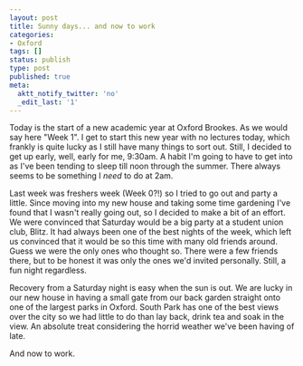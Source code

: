 ```yaml
---
layout: post
title: Sunny days... and now to work
categories:
- Oxford
tags: []
status: publish
type: post
published: true
meta:
  aktt_notify_twitter: 'no'
  _edit_last: '1'
---
```

Today is the start of a new academic year at Oxford Brookes. As we would say here "Week 1". I get to start this new year with no lectures today, which frankly is quite lucky as I still have many things to sort out. Still, I decided to get up early, well, early for me, 9:30am. A habit I'm going to have to get into as I've been tending to sleep till noon through the summer. There always seems to be something I <em>need</em> to do at 2am.

Last week was freshers week (Week 0?!) so I tried to go out and party a little. Since moving into my new house and taking some time gardening I've found that I wasn't really going out, so I decided to make a bit of an effort. We were convinced that Saturday would be a big party at a student union club, Blitz. It had always been one of the best nights of the week, which left us convinced that it would be so this time with many old friends around. Guess we were the only ones who thought so. There were a few friends there, but to be honest it was only the ones we'd invited personally. Still, a fun night regardless.

Recovery from a Saturday night is easy when the sun is out. We are lucky in our new house in having a small gate from our back garden straight onto one of the largest parks in Oxford. South Park has one of the best views over the city so we had little to do than lay back, drink tea and soak in the view. An absolute treat considering the horrid weather we've been having of late.

And now to work.
